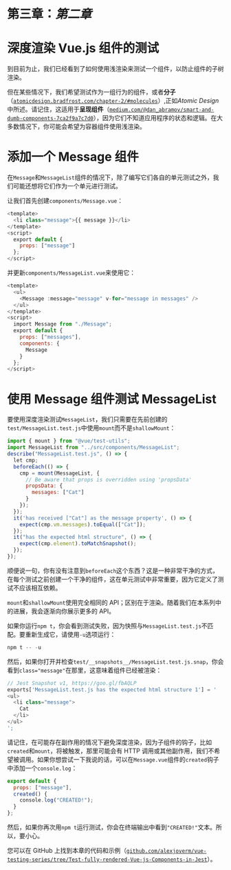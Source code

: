 # 第三章：*第二章*

# 深度渲染 Vue.js 组件的测试

到目前为止，我们已经看到了如何使用浅渲染来测试一个组件，以防止组件的子树渲染。

但在某些情况下，我们希望测试作为一组行为的组件，或者**分子**（[`atomicdesign.bradfrost.com/chapter-2/#molecules`](http://atomicdesign.bradfrost.com/chapter-2/#molecules)）,正如*Atomic Design*中所述。请记住，这适用于**呈现组件**（[`medium.com/@dan_abramov/smart-and-dumb-components-7ca2f9a7c7d0`](https://medium.com/@dan_abramov/smart-and-dumb-components-7ca2f9a7c7d0)），因为它们不知道应用程序的状态和逻辑。在大多数情况下，你可能会希望为容器组件使用浅渲染。

# 添加一个 Message 组件

在`Message`和`MessageList`组件的情况下，除了编写它们各自的单元测试之外，我们可能还想将它们作为一个单元进行测试。

让我们首先创建`components/Message.vue`：

```js
<template>
  <li class="message">{{ message }}</li>
</template>
<script>
  export default {
    props: ["message"]
  };
</script>
```

并更新`components/MessageList.vue`来使用它：

```js
<template>
  <ul>
    <Message :message="message" v-for="message in messages" />
  </ul>
</template>
<script>
  import Message from "./Message";
  export default {
    props: ["messages"],
    components: {
      Message
    }
  };
</script>
```

# 使用 Message 组件测试 MessageList

要使用深度渲染测试`MessageList`，我们只需要在先前创建的`test/MessageList.test.js`中使用`mount`而不是`shallowMount`：

```js
import { mount } from "@vue/test-utils";
import MessageList from "../src/components/MessageList";
describe("MessageList.test.js", () => {
  let cmp;
  beforeEach(() => {
    cmp = mount(MessageList, {
      // Be aware that props is overridden using 'propsData'
      propsData: {
        messages: ["Cat"]
      }
    });
  });
  it('has received ["Cat"] as the message property', () => {
    expect(cmp.vm.messages).toEqual(["Cat"]);
  });
  it("has the expected html structure", () => {
    expect(cmp.element).toMatchSnapshot();
  });
});
```

顺便说一句，你有没有注意到`beforeEach`这个东西？这是一种非常干净的方式，在每个测试之前创建一个干净的组件，这在单元测试中非常重要，因为它定义了测试不应该相互依赖。

`mount`和`shallowMount`使用完全相同的 API；区别在于渲染。随着我们在本系列中的进展，我会逐渐向你展示更多的 API。

如果你运行`npm t`，你会看到测试失败，因为快照与`MessageList.test.js`不匹配。要重新生成它，请使用`-u`选项运行：

```js
npm t -- -u
```

然后，如果你打开并检查`test/__snapshots__/MessageList.test.js.snap`，你会看到`class="message"`在那里，这意味着组件已经被渲染：

```js
// Jest Snapshot v1, https://goo.gl/fbAQLP
exports['MessageList.test.js has the expected html structure 1'] = '
<ul>
  <li class="message">
    Cat
  </li>
</ul>
';
```

请记住，在可能存在副作用的情况下避免深度渲染，因为子组件的钩子，比如`created`和`mount`，将被触发，那里可能会有 HTTP 调用或其他副作用，我们不希望被调用。如果你想尝试一下我说的话，可以在`Message.vue`组件的`created`钩子中添加一个`console.log`：

```js
export default {
  props: ["message"],
  created() {
    console.log("CREATED!");
  }
};
```

然后，如果你再次用`npm t`运行测试，你会在终端输出中看到`"CREATED!"`文本。所以，要小心。

您可以在 GitHub 上找到本章的代码和示例（[`github.com/alexjoverm/vue-testing-series/tree/Test-fully-rendered-Vue-js-Components-in-Jest`](https://github.com/alexjoverm/vue-testing-series/tree/Test-fully-rendered-Vue-js-Components-in-Jest)）。
